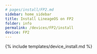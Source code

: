 ```yaml
---
# pages/install/FP2.md
sidebar: home_sidebar
title: Install LineageOS on FP2
folder: info
permalink: /devices/FP2/install
device: FP2
---
```

{% include templates/device_install.md %}
